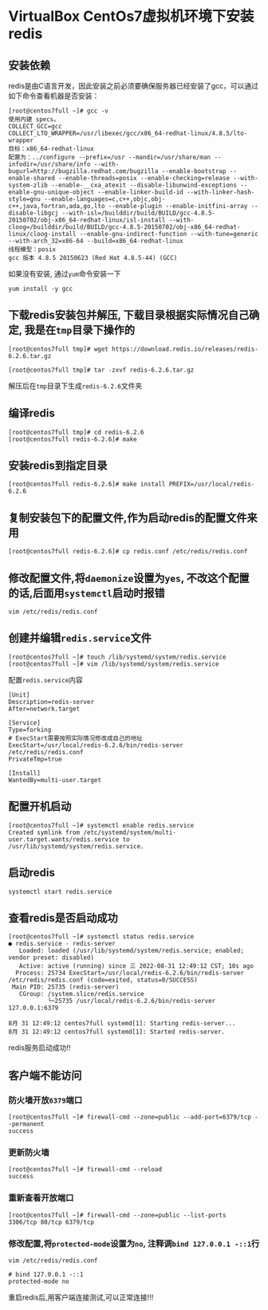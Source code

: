 # VirtualBox CentOs7虚拟机环境下安装redis

## 安装依赖

redis是由C语言开发，因此安装之前必须要确保服务器已经安装了gcc，可以通过如下命令查看机器是否安装：
```shell
[root@centos7full ~]# gcc -v
使用内建 specs。
COLLECT_GCC=gcc
COLLECT_LTO_WRAPPER=/usr/libexec/gcc/x86_64-redhat-linux/4.8.5/lto-wrapper
目标：x86_64-redhat-linux
配置为：../configure --prefix=/usr --mandir=/usr/share/man --infodir=/usr/share/info --with-bugurl=http://bugzilla.redhat.com/bugzilla --enable-bootstrap --enable-shared --enable-threads=posix --enable-checking=release --with-system-zlib --enable-__cxa_atexit --disable-libunwind-exceptions --enable-gnu-unique-object --enable-linker-build-id --with-linker-hash-style=gnu --enable-languages=c,c++,objc,obj-c++,java,fortran,ada,go,lto --enable-plugin --enable-initfini-array --disable-libgcj --with-isl=/builddir/build/BUILD/gcc-4.8.5-20150702/obj-x86_64-redhat-linux/isl-install --with-cloog=/builddir/build/BUILD/gcc-4.8.5-20150702/obj-x86_64-redhat-linux/cloog-install --enable-gnu-indirect-function --with-tune=generic --with-arch_32=x86-64 --build=x86_64-redhat-linux
线程模型：posix
gcc 版本 4.8.5 20150623 (Red Hat 4.8.5-44) (GCC)
```

如果没有安装, 通过`yum`命令安装一下
```shell
yum install -y gcc
```

## 下载redis安装包并解压, 下载目录根据实际情况自己确定, 我是在`tmp`目录下操作的

```shell
[root@centos7full tmp]# wget https://download.redis.io/releases/redis-6.2.6.tar.gz
```

```shell
[root@centos7full tmp]# tar -zxvf redis-6.2.6.tar.gz
```

解压后在`tmp`目录下生成`redis-6.2.6`文件夹

## 编译redis
```shell
[root@centos7full tmp]# cd redis-6.2.6
[root@centos7full redis-6.2.6]# make
```

## 安装redis到指定目录
```shell
[root@centos7full redis-6.2.6]# make install PREFIX=/usr/local/redis-6.2.6
```

## 复制安装包下的配置文件,作为启动redis的配置文件来用
```shell
[root@centos7full redis-6.2.6]# cp redis.conf /etc/redis/redis.conf
```

## 修改配置文件,将`daemonize`设置为`yes`, 不改这个配置的话,后面用`systemctl`启动时报错
```shell
vim /etc/redis/redis.conf
```

## 创建并编辑`redis.service`文件
```shell
[root@centos7full ~]# touch /lib/systemd/system/redis.service
[root@centos7full ~]# vim /lib/systemd/system/redis.service
```

配置`redis.service`内容
```
[Unit]
Description=redis-server
After=network.target

[Service]
Type=forking
# ExecStart需要按照实际情况修改成自己的地址
ExecStart=/usr/local/redis-6.2.6/bin/redis-server /etc/redis/redis.conf
PrivateTmp=true

[Install]
WantedBy=multi-user.target
```

## 配置开机启动
```shell
[root@centos7full ~]# systemctl enable redis.service
Created symlink from /etc/systemd/system/multi-user.target.wants/redis.service to /usr/lib/systemd/system/redis.service.
```

## 启动redis
```shell
systemctl start redis.service
```

## 查看redis是否启动成功
```shell
[root@centos7full ~]# systemctl status redis.service
● redis.service - redis-server
   Loaded: loaded (/usr/lib/systemd/system/redis.service; enabled; vendor preset: disabled)
   Active: active (running) since 三 2022-08-31 12:49:12 CST; 10s ago
  Process: 25734 ExecStart=/usr/local/redis-6.2.6/bin/redis-server /etc/redis/redis.conf (code=exited, status=0/SUCCESS)
 Main PID: 25735 (redis-server)
   CGroup: /system.slice/redis.service
           └─25735 /usr/local/redis-6.2.6/bin/redis-server 127.0.0.1:6379

8月 31 12:49:12 centos7full systemd[1]: Starting redis-server...
8月 31 12:49:12 centos7full systemd[1]: Started redis-server.
```

redis服务启动成功!!

## 客户端不能访问

### 防火墙开放`6379`端口
```shell
[root@centos7full ~]# firewall-cmd --zone=public --add-port=6379/tcp --permanent
success
```

### 更新防火墙
```shell
[root@centos7full ~]# firewall-cmd --reload
success
```

### 重新查看开放端口
```shell
[root@centos7full ~]# firewall-cmd --zone=public --list-ports
3306/tcp 80/tcp 6379/tcp
```

### 修改配置,将`protected-mode`设置为`no`, 注释调`bind 127.0.0.1 -::1`行
```shell
vim /etc/redis/redis.conf
```
```
# bind 127.0.0.1 -::1
protected-mode no
```

重启redis后,用客户端连接测试,可以正常连接!!!